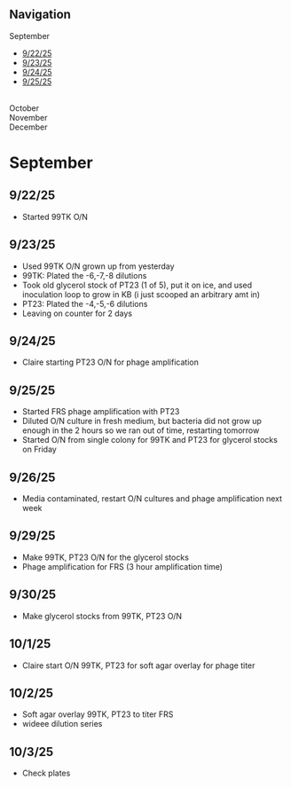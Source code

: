 ## Navigation

September <br>
- [9/22/25](#92225)
- [9/23/25](#92325)
- [9/24/25](#92425)
- [9/25/25](#92525)
<br>
October <br>
November <br>
December <br>


# September

## 9/22/25
- Started 99TK O/N

## 9/23/25
- Used 99TK O/N grown up from yesterday
- 99TK: Plated the -6,-7,-8 dilutions
- Took old glycerol stock of PT23 (1 of 5), put it on ice, and used inoculation loop to grow in KB (i just scooped an arbitrary amt in)
- PT23: Plated the -4,-5,-6 dilutions
- Leaving on counter for 2 days

## 9/24/25
- Claire starting PT23 O/N for phage amplification

## 9/25/25
- Started FRS phage amplification with PT23
- Diluted O/N culture in fresh medium, but bacteria did not grow up enough in the 2 hours so we ran out of time, restarting tomorrow
- Started O/N from single colony for 99TK and PT23 for glycerol stocks on Friday

## 9/26/25
- Media contaminated, restart O/N cultures and phage amplification next week

## 9/29/25
- Make 99TK, PT23 O/N for the glycerol stocks
- Phage amplification for FRS (3 hour amplification time)

## 9/30/25
- Make glycerol stocks from 99TK, PT23 O/N

## 10/1/25
- Claire start O/N 99TK, PT23 for soft agar overlay for phage titer

## 10/2/25
- Soft agar overlay 99TK, PT23 to titer FRS 
- wideee dilution series

## 10/3/25
- Check plates
